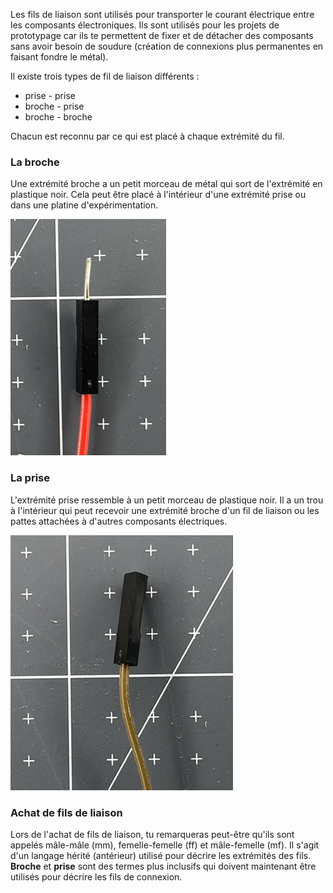 Les fils de liaison sont utilisés pour transporter le courant électrique entre les composants électroniques. Ils sont utilisés pour les projets de prototypage car ils te permettent de fixer et de détacher des composants sans avoir besoin de soudure (création de connexions plus permanentes en faisant fondre le métal).

Il existe trois types de fil de liaison différents :

+ prise - prise
+ broche - prise
+ broche - broche

Chacun est reconnu par ce qui est placé à chaque extrémité du fil.

### La broche

Une extrémité broche a un petit morceau de métal qui sort de l'extrémité en plastique noir. Cela peut être placé à l'intérieur d'une extrémité prise ou dans une platine d'expérimentation.

![L'extrémité broche d'un fil de liaison.](images/pin.png)

### La prise

L'extrémité prise ressemble à un petit morceau de plastique noir. Il a un trou à l'intérieur qui peut recevoir une extrémité broche d'un fil de liaison ou les pattes attachées à d'autres composants électriques.

![L'extrémité prise d'un fil de liaison.](images/socket.png)

### Achat de fils de liaison

Lors de l'achat de fils de liaison, tu remarqueras peut-être qu'ils sont appelés mâle-mâle (mm), femelle-femelle (ff) et mâle-femelle (mf). Il s'agit d'un langage hérité (antérieur) utilisé pour décrire les extrémités des fils. **Broche** et **prise** sont des termes plus inclusifs qui doivent maintenant être utilisés pour décrire les fils de connexion. 